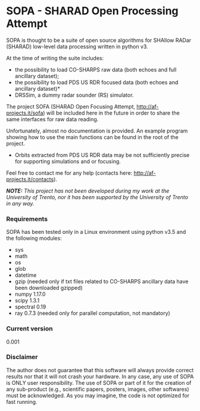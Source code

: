 # SOPA - SHARAD Open Processing Attempt

SOPA is thought to be a suite of open source algorithms for SHAllow RADar (SHARAD) low-level data processing written in python v3.

At the time of writing the suite includes:
- the possibility to load CO-SHARPS raw data (both echoes and full ancillary dataset);
- the possibility to load PDS US RDR focused data (both echoes and ancillary dataset)*
- DRSSim, a dummy radar sounder (RS) simulator.

The project SOFA (SHARAD Open Focusing Attempt, http://af-projects.it/sofa) will be included here in the future in order to share the same interfaces for raw data reading.

Unfortunately, almost no documentation is provided. An example program showing how to use the main functions can be found in the root of the project.

* Orbits extracted from PDS US RDR data may be not sufficiently precise for supporting simulations and or focusing.

Feel free to contact me for any help (contacts here: http://af-projects.it/contacts).

***NOTE:** This project has not been developed during my work at the University of Trento, nor it has been supported by the University of Trento in any way.*

### Requirements
SOPA has been tested only in a Linux environment using python v3.5 and the following modules:
- sys
- math
- os
- glob
- datetime
- gzip (needed only if txt files related to CO-SHARPS ancillary data have been downloaded gzipped)
- numpy 1.17.0
- scipy 1.3.1
- spectral 0.19
- ray 0.7.3 (needed only for parallel computation, not mandatory)

### Current version
0.001

### Disclaimer

The author does not guarantee that this software will always provide correct results nor that it will not crash your hardware. In any case, any use of SOPA is ONLY user responsibility. The use of SOPA or part of it for the creation of any sub-product (e.g., scientific papers, posters, images, other softwares) must be acknowledged.
As you may imagine, the code is not optimized for fast running.
